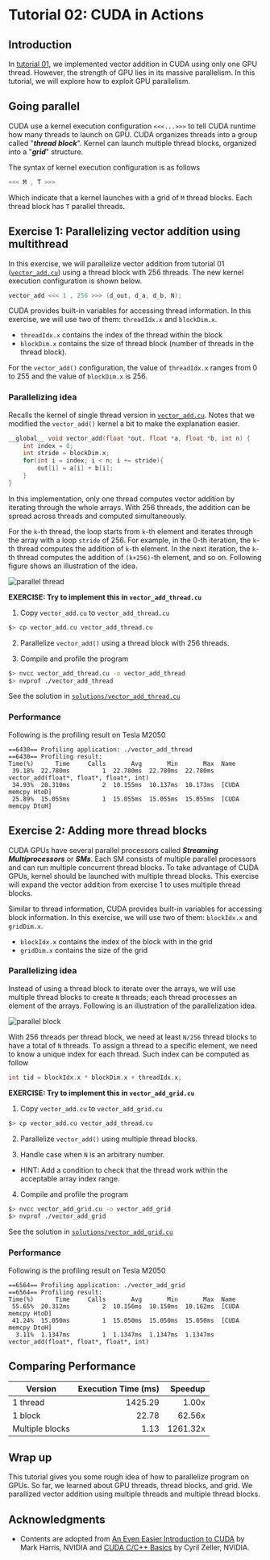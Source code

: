 # Tutorial 02: CUDA in Actions

## Introduction 

In [tutorial 01](../tutorial01/), we implemented vector addition in CUDA using only one GPU thread. However, the strength of GPU lies in its massive parallelism. In this tutorial, we will explore how to exploit GPU parallelism. 

## Going parallel

CUDA use a kernel execution configuration `<<<...>>>` to tell CUDA runtime how many threads to launch on GPU. CUDA organizes threads into a group called "**_thread block_**". Kernel can launch multiple thread blocks, organized into a "**_grid_**" structure. 

The syntax of kernel execution configuration is as follows 

```C
<<< M , T >>>
```

Which indicate that a kernel launches with a grid of `M` thread blocks. Each thread block has `T` parallel threads. 

## Exercise 1: Parallelizing vector addition using multithread

In this exercise, we will parallelize vector addition from tutorial 01 ([`vector_add.cu`](./vector_add.cu)) using a thread block with 256 threads. The new kernel execution configuration is shown below. 

```C
vector_add <<< 1 , 256 >>> (d_out, d_a, d_b, N);
```

CUDA provides built-in variables for accessing thread information. In this exercise, we will use two of them: `threadIdx.x` and `blockDim.x`. 

* `threadIdx.x` contains the index of the thread within the block 
* `blockDim.x` contains the size of thread block (number of threads in the thread block). 

For the `vector_add()` configuration, the value of `threadIdx.x` ranges from 0 to 255 and the value of `blockDim.x` is 256.

### Parallelizing idea

Recalls the kernel of single thread version in [`vector_add.cu`](./vector_add.cu). Notes that we modified the `vector_add()` kernel a bit to make the explanation easier. 

```C
__global__ void vector_add(float *out, float *a, float *b, int n) {
    int index = 0;
    int stride = blockDim.x;
    for(int i = index; i < n; i += stride){
        out[i] = a[i] + b[i];
    }
}
```

In this implementation, only one thread computes vector addition by iterating through the whole arrays. With 256 threads, the addition can be spread across threads and computed simultaneously. 

For the `k`-th thread, the loop starts from `k`-th element and iterates through the array with a loop `stride` of 256. For example, in the 0-th iteration, the `k`-th thread computes the addition of `k`-th element. In the next iteration, the `k`-th thread computes the addition of `(k+256)`-th element, and so on. Following figure shows an illustration of the idea. 

![parallel thread](./01_parallel_thread.png "parallel thread")

**EXERCISE: Try to implement this in `vector_add_thread.cu`**

1. Copy `vector_add.cu` to `vector_add_thread.cu`

```bash
$> cp vector_add.cu vector_add_thread.cu
```

2. Parallelize `vector_add()` using a thread block with 256 threads. 

3. Compile and profile the program

```bash
$> nvcc vector_add_thread.cu -o vector_add_thread
$> nvprof ./vector_add_thread
```

See the solution in [`solutions/vector_add_thread.cu`](./solutions/vector_add_thread.cu)

### Performance 

Following is the profiling result on Tesla M2050

```
==6430== Profiling application: ./vector_add_thread
==6430== Profiling result:
Time(%)      Time     Calls       Avg       Min       Max  Name
 39.18%  22.780ms         1  22.780ms  22.780ms  22.780ms  vector_add(float*, float*, float*, int)
 34.93%  20.310ms         2  10.155ms  10.137ms  10.173ms  [CUDA memcpy HtoD]
 25.89%  15.055ms         1  15.055ms  15.055ms  15.055ms  [CUDA memcpy DtoH]
```

## Exercise 2: Adding more thread blocks

CUDA GPUs have several parallel processors called **_Streaming Multiprocessors_** or **_SMs_**. Each SM consists of multiple parallel processors and can run multiple concurrent thread blocks. To take advantage of CUDA GPUs, kernel should be launched with multiple thread blocks. This exercise will expand the vector addition from exercise 1 to uses multiple thread blocks. 

Similar to thread information, CUDA provides built-in variables for accessing block information. In this exercise, we will use two of them: `blockIdx.x` and `gridDim.x`. 

* `blockIdx.x` contains the index of the block with in the grid
* `gridDim.x` contains the size of the grid

### Parallelizing idea

Instead of using a thread block to iterate over the arrays, we will use multiple thread blocks to create `N` threads; each thread processes an element of the arrays. Following is an illustration of the parallelization idea. 

![parallel block](./02_parallel_block.png "parallel block")

With 256 threads per thread block, we need at least `N/256` thread blocks to have a total of `N` threads. To assign a thread to a specific element, we need to know a unique index for each thread. Such index can be computed as follow

```C
int tid = blockIdx.x * blockDim.x + threadIdx.x;
```

**EXERCISE: Try to implement this in `vector_add_grid.cu`**

1. Copy `vector_add.cu` to `vector_add_grid.cu`

```bash
$> cp vector_add.cu vector_add_thread.cu
```

2. Parallelize `vector_add()` using multiple thread blocks. 

3. Handle case when `N` is an arbitrary number. 
  * HINT: Add a condition to check that the thread work within the acceptable array index range. 

4. Compile and profile the program

```bash
$> nvcc vector_add_grid.cu -o vector_add_grid
$> nvprof ./vector_add_grid
```

See the solution in [`solutions/vector_add_grid.cu`](./solutions/vector_add_grid.cu)

### Performance 

Following is the profiling result on Tesla M2050

```
==6564== Profiling application: ./vector_add_grid
==6564== Profiling result:
Time(%)      Time     Calls       Avg       Min       Max  Name
 55.65%  20.312ms         2  10.156ms  10.150ms  10.162ms  [CUDA memcpy HtoD]
 41.24%  15.050ms         1  15.050ms  15.050ms  15.050ms  [CUDA memcpy DtoH]
  3.11%  1.1347ms         1  1.1347ms  1.1347ms  1.1347ms  vector_add(float*, float*, float*, int)
```

## Comparing Performance

| Version         | Execution Time (ms) |  Speedup | 
|-----------------|--------------------:|---------:|
| 1 thread        |  1425.29            |   1.00x  |
| 1 block         |    22.78            |  62.56x  |
| Multiple blocks |     1.13            |1261.32x  | 

## Wrap up

This tutorial gives you some rough idea of how to parallelize program on GPUs. So far, we learned about GPU threads, thread blocks, and grid. We parallized vector addition using multiple threads and multiple thread blocks. 

## Acknowledgments

* Contents are adopted from [An Even Easier Introduction to CUDA](https://devblogs.nvidia.com/even-easier-introduction-cuda/) by Mark Harris, NVIDIA and [CUDA C/C++ Basics](http://www.int.washington.edu/PROGRAMS/12-2c/week3/clark_01.pdf) by Cyril Zeller, NVIDIA. 


